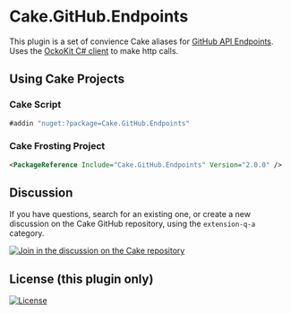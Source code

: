 # Cake.GitHub.Endpoints
This plugin is a set of convience Cake aliases for [GitHub API Endpoints](https://docs.github.com/en/rest). Uses the [OckoKit C# client](https://github.com/octokit/octokit.net) to make http calls.

## Using Cake Projects

### Cake Script
```csharp
#addin "nuget:?package=Cake.GitHub.Endpoints"
```
### Cake Frosting Project
```xml
<PackageReference Include="Cake.GitHub.Endpoints" Version="2.0.0" />
```

## Discussion

If you have questions, search for an existing one, or create a new discussion on the Cake GitHub repository, using the `extension-q-a` category.

[![Join in the discussion on the Cake repository](https://img.shields.io/badge/GitHub-Discussions-green?logo=github)](https://github.com/cake-build/cake/discussions)

## License (this plugin only)

[![License](http://img.shields.io/:license-mit-blue.svg)](http://cake-contrib.mit-license.org)
